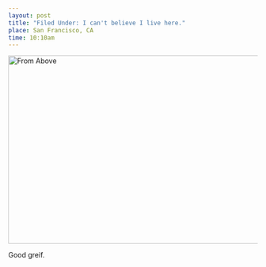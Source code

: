 ```yaml
---
layout: post
title: "Filed Under: I can't believe I live here."
place: San Francisco, CA
time: 10:10am
---
```


<a data-flickr-embed="true" data-header="false" data-footer="false" href="https://www.flickr.com/photos/kitkit201/16739293747" title="From Above"><img src="https://farm8.staticflickr.com/7655/16739293747_6eb8986bdc_z.jpg" width="640" height="381" alt="From Above"></a><script async src="//embedr.flickr.com/assets/client-code.js" charset="utf-8"></script>

Good greif.
